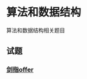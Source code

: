 # 算法和数据结构
算法和数据结构相关题目


## 试题

### [剑指offer](https://github.com/AdwardZheng/algorithm-data-structures/tree/master/%E5%89%91%E6%8C%87offer)
